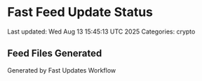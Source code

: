 # Fast Feed Update Status
Last updated: Wed Aug 13 15:45:13 UTC 2025
Categories: crypto

## Feed Files Generated

Generated by Fast Updates Workflow
